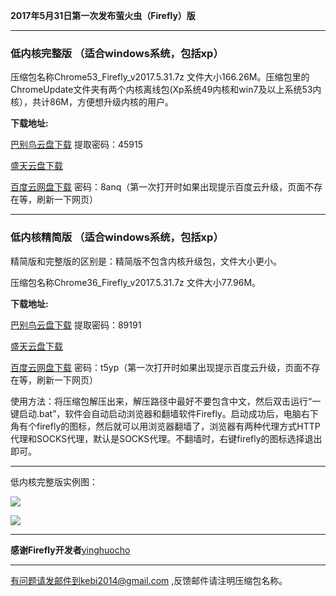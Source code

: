 **2017年5月31日第一次发布萤火虫（Firefly）版**

***

### 低内核完整版 （适合windows系统，包括xp）

压缩包名称Chrome53_Firefly_v2017.5.31.7z 文件大小166.26M。压缩包里的ChromeUpdate文件夹有两个内核离线包(Xp系统49内核和win7及以上系统53内核），共计86M，方便想升级内核的用户。

**下载地址:**

[巴别鸟云盘下载](http://www.babel.cc/share.do?s=1970112644757852) 提取密码：45915

[盛天云盘下载](http://pan.stnts.com/s/HGe5Qn2)

[百度云网盘下载](http://pan.baidu.com/s/1o7MszZs) 密码：8anq（第一次打开时如果出现提示百度云升级，页面不存在等，刷新一下网页）


***

### 低内核精简版 （适合windows系统，包括xp）

精简版和完整版的区别是：精简版不包含内核升级包，文件大小更小。

压缩包名称Chrome36_Firefly_v2017.5.31.7z 文件大小77.96M。

**下载地址:**

[巴别鸟云盘下载](http://www.babel.cc/share.do?s=6168758677660870) 提取密码：89191

[盛天云盘下载](http://pan.stnts.com/s/YB7CNqa)

[百度云网盘下载](http://pan.baidu.com/s/1o80nWP8) 密码：t5yp（第一次打开时如果出现提示百度云升级，页面不存在等，刷新一下网页）


使用方法：将压缩包解压出来，解压路径中最好不要包含中文，然后双击运行“一键启动.bat”，软件会自动启动浏览器和翻墙软件Firefly。启动成功后，电脑右下角有个firefly的图标，然后就可以用浏览器翻墙了，浏览器有两种代理方式HTTP代理和SOCKS代理，默认是SOCKS代理。不翻墙时，右键firefly的图标选择退出即可。

***

低内核完整版实例图：

![](https://raw.githubusercontent.com/Alvin9999/pac2/master/firefly1.PNG)

![](https://raw.githubusercontent.com/Alvin9999/pac2/master/firefly2.png)

***

**感谢Firefly开发者**[yinghuocho](https://github.com/yinghuocho/firefly-proxy)


***

有问题请发邮件到kebi2014@gmail.com ,反馈邮件请注明压缩包名称。
